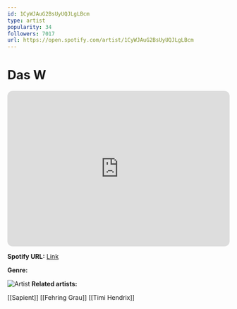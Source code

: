 ```yaml
---
id: 1CyWJAuG2BsUyUQJLgLBcm
type: artist
popularity: 34
followers: 7017
url: https://open.spotify.com/artist/1CyWJAuG2BsUyUQJLgLBcm
---
```

# Das W

<iframe style="border-radius:12px" src="https://open.spotify.com/embed/artist/1CyWJAuG2BsUyUQJLgLBcm" width="100%" height="352" frameBorder="0" allowfullscreen="" allow="autoplay; clipboard-write; encrypted-media; fullscreen; picture-in-picture" loading="lazy"></iframe>

**Spotify URL:** [Link](https://open.spotify.com/artist/1CyWJAuG2BsUyUQJLgLBcm)

**Genre:** 

![Artist](https://i.scdn.co/image/ab6761610000e5eb27189625a247ea037386b3b1)
**Related artists:**

[[Sapient]]
[[Fehring Grau]]
[[Timi Hendrix]]
